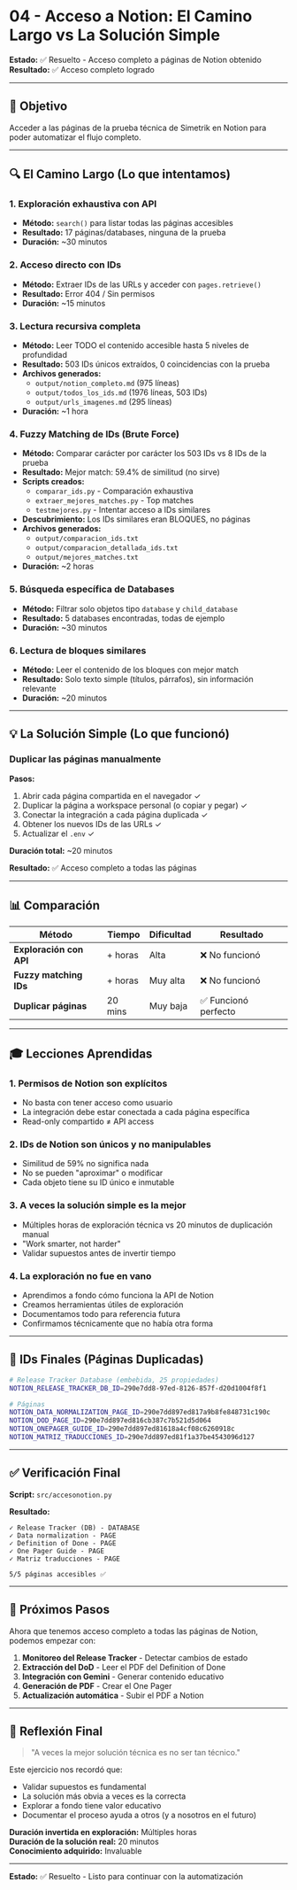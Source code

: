 # 04 - Acceso a Notion: El Camino Largo vs La Solución Simple

**Estado:** ✅ Resuelto - Acceso completo a páginas de Notion obtenido  
**Resultado:** ✅ Acceso completo logrado

---

## 🎯 Objetivo

Acceder a las páginas de la prueba técnica de Simetrik en Notion para poder automatizar el flujo completo.

---

## 🔍 El Camino Largo (Lo que intentamos)

### 1. Exploración exhaustiva con API
- **Método:** `search()` para listar todas las páginas accesibles
- **Resultado:** 17 páginas/databases, ninguna de la prueba
- **Duración:** ~30 minutos

### 2. Acceso directo con IDs
- **Método:** Extraer IDs de las URLs y acceder con `pages.retrieve()`
- **Resultado:** Error 404 / Sin permisos
- **Duración:** ~15 minutos

### 3. Lectura recursiva completa
- **Método:** Leer TODO el contenido accesible hasta 5 niveles de profundidad
- **Resultado:** 503 IDs únicos extraídos, 0 coincidencias con la prueba
- **Archivos generados:** 
  - `output/notion_completo.md` (975 líneas)
  - `output/todos_los_ids.md` (1976 líneas, 503 IDs)
  - `output/urls_imagenes.md` (295 líneas)
- **Duración:** ~1 hora

### 4. Fuzzy Matching de IDs (Brute Force)
- **Método:** Comparar carácter por carácter los 503 IDs vs 8 IDs de la prueba
- **Resultado:** Mejor match: 59.4% de similitud (no sirve)
- **Scripts creados:**
  - `comparar_ids.py` - Comparación exhaustiva
  - `extraer_mejores_matches.py` - Top matches
  - `testmejores.py` - Intentar acceso a IDs similares
- **Descubrimiento:** Los IDs similares eran BLOQUES, no páginas
- **Archivos generados:**
  - `output/comparacion_ids.txt`
  - `output/comparacion_detallada_ids.txt`
  - `output/mejores_matches.txt`
- **Duración:** ~2 horas

### 5. Búsqueda específica de Databases
- **Método:** Filtrar solo objetos tipo `database` y `child_database`
- **Resultado:** 5 databases encontradas, todas de ejemplo
- **Duración:** ~30 minutos

### 6. Lectura de bloques similares
- **Método:** Leer el contenido de los bloques con mejor match
- **Resultado:** Solo texto simple (títulos, párrafos), sin información relevante
- **Duración:** ~20 minutos

---

## 💡 La Solución Simple (Lo que funcionó)

### Duplicar las páginas manualmente

**Pasos:**
1. Abrir cada página compartida en el navegador ✓
2. Duplicar la página a workspace personal (o copiar y pegar) ✓
3. Conectar la integración a cada página duplicada ✓
4. Obtener los nuevos IDs de las URLs ✓
5. Actualizar el `.env` ✓

**Duración total:** ~20 minutos

**Resultado:** ✅ Acceso completo a todas las páginas

---

## 📊 Comparación

| Método | Tiempo | Dificultad | Resultado |
|--------|--------|------------|-----------|
| **Exploración con API** | + horas | Alta | ❌ No funcionó |
| **Fuzzy matching IDs** | + horas | Muy alta | ❌ No funcionó |
| **Duplicar páginas** | 20 mins | Muy baja | ✅ Funcionó perfecto |

---

## 🎓 Lecciones Aprendidas

### 1. **Permisos de Notion son explícitos**
- No basta con tener acceso como usuario
- La integración debe estar conectada a cada página específica
- Read-only compartido ≠ API access

### 2. **IDs de Notion son únicos y no manipulables**
- Similitud de 59% no significa nada
- No se pueden "aproximar" o modificar
- Cada objeto tiene su ID único e inmutable

### 3. **A veces la solución simple es la mejor**
- Múltiples horas de exploración técnica vs 20 minutos de duplicación manual
- "Work smarter, not harder"
- Validar supuestos antes de invertir tiempo

### 4. **La exploración no fue en vano**
- Aprendimos a fondo cómo funciona la API de Notion
- Creamos herramientas útiles de exploración
- Documentamos todo para referencia futura
- Confirmamos técnicamente que no había otra forma

---

## 📁 IDs Finales (Páginas Duplicadas)

```bash
# Release Tracker Database (embebida, 25 propiedades)
NOTION_RELEASE_TRACKER_DB_ID=290e7dd8-97ed-8126-857f-d20d1004f8f1

# Páginas
NOTION_DATA_NORMALIZATION_PAGE_ID=290e7dd897ed817a9b8fe848731c190c
NOTION_DOD_PAGE_ID=290e7dd897ed816cb387c7b521d5d064
NOTION_ONEPAGER_GUIDE_ID=290e7dd897ed81618a4cf08c6260918c
NOTION_MATRIZ_TRADUCCIONES_ID=290e7dd897ed81f1a37be4543096d127
```

---

## ✅ Verificación Final

**Script:** `src/accesonotion.py`

**Resultado:**
```
✓ Release Tracker (DB) - DATABASE
✓ Data normalization - PAGE
✓ Definition of Done - PAGE
✓ One Pager Guide - PAGE
✓ Matriz traducciones - PAGE

5/5 páginas accesibles ✅
```

---

## 🚀 Próximos Pasos

Ahora que tenemos acceso completo a todas las páginas de Notion, podemos empezar con:

1. **Monitoreo del Release Tracker** - Detectar cambios de estado
2. **Extracción del DoD** - Leer el PDF del Definition of Done
3. **Integración con Gemini** - Generar contenido educativo
4. **Generación de PDF** - Crear el One Pager
5. **Actualización automática** - Subir el PDF a Notion

---

## 📝 Reflexión Final

> "A veces la mejor solución técnica es no ser tan técnico."

Este ejercicio nos recordó que:
- Validar supuestos es fundamental
- La solución más obvia a veces es la correcta
- Explorar a fondo tiene valor educativo
- Documentar el proceso ayuda a otros (y a nosotros en el futuro)

**Duración invertida en exploración:** Múltiples horas  
**Duración de la solución real:** 20 minutos  
**Conocimiento adquirido:** Invaluable 

---

**Estado:** ✅ Resuelto - Listo para continuar con la automatización

